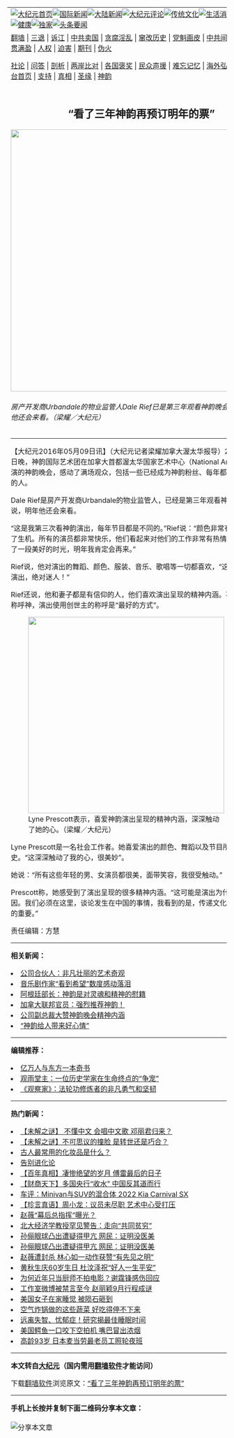 <a name="1" id="1" target="_blank"></a><span id="1"></span>
<table align=center border="0"><tr><td colspan="2" VALIGN=TOP><a href="https://github.com/hraqrb3904/djy/blob/master/gb/nf1351518.md#1"><img src="https://raw.githubusercontent.com/hraqrb3904/www/master/t/djy/1.jpg" title="大纪元首页" alt="大纪元首页"></a><a href="https://github.com/hraqrb3904/djy/blob/master/gb/n24hr.md#1"><img src="https://raw.githubusercontent.com/hraqrb3904/www/master/t/djy/3.jpg" title="国际新闻" alt="国际新闻"></a><a href="https://github.com/hraqrb3904/djy/blob/master/gb/nsc413.md#1"><img src="https://raw.githubusercontent.com/hraqrb3904/www/master/t/djy/4.jpg" title="大陆新闻" alt="大陆新闻"></a><a href="https://github.com/hraqrb3904/djy/blob/master/gb/news392.md#1"><img src="https://raw.githubusercontent.com/hraqrb3904/www/master/t/djy/5.jpg" title="大纪元评论" alt="大纪元评论"></a><a href="https://github.com/hraqrb3904/djy/blob/master/gb/news2007.md#1"><img src="https://raw.githubusercontent.com/hraqrb3904/www/master/t/djy/6.jpg" title="传统文化" alt="传统文化"></a><a href="https://github.com/hraqrb3904/djy/blob/master/gb/news2008.md#1"><img src="https://raw.githubusercontent.com/hraqrb3904/www/master/t/djy/7.jpg" title="生活消费" alt="生活消费"></a><a href="https://github.com/hraqrb3904/djy/blob/master/gb/ncyule.md#1"><img src="https://raw.githubusercontent.com/hraqrb3904/www/master/t/djy/8.jpg" title="娱乐休闲" alt="娱乐休闲"></a><a href="https://github.com/hraqrb3904/djy/blob/master/gb/nsc1002.md#1"><img src="https://raw.githubusercontent.com/hraqrb3904/www/master/t/djy/9.jpg" title="健康" alt="健康"></a><a href="https://github.com/hraqrb3904/djy/blob/master/gb/nf6092.md#1"><img src="https://raw.githubusercontent.com/hraqrb3904/www/master/t/djy/10a.jpg" title="独家" alt="独家"></a><a href="https://github.com/hraqrb3904/djy/blob/master/gb/nf4514.md#1"><img src="https://raw.githubusercontent.com/hraqrb3904/www/master/t/djy/12a.jpg" title="头条要闻" alt="头条要闻"></a></td></tr>
<tr><td colspan="2" VALIGN=TOP><a target="_blank" href="https://github.com/hraqrb3904/www/blob/master/README.md?zsrh#1">翻墙</a> | <a target="_blank" href="https://github.com/hraqrb3904/djy/blob/master/gb/nf5657.md#1">三退</a> | <a target="_blank" href="https://github.com/hraqrb3904/djy/blob/master/gb/nf6124.md#1">诉江</a> | <a target="_blank" href="https://github.com/hraqrb3904/djy/blob/master/gb/nf1176117.md#1">中共卖国</a> | <a target="_blank" href="https://github.com/hraqrb3904/djy/blob/master/gb/nf5773.md#1">贪腐淫乱</a> | <a target="_blank" href="https://github.com/hraqrb3904/djy/blob/master/gb/nf1176115.md#1">窜改历史</a> | <a target="_blank" href="https://github.com/hraqrb3904/djy/blob/master/gb/nf1176107.md#1">党魁画皮</a> | <a target="_blank" href="https://github.com/hraqrb3904/djy/blob/master/gb/nf1320400.md#1">中共间谍</a> | <a target="_blank" href="https://github.com/hraqrb3904/djy/blob/master/gb/nf1176114.md#1">破坏传统</a> | <a target="_blank" href="https://github.com/hraqrb3904/ntdtv/blob/master/gb/prog447_1.md#1">恶贯满盈</a> | <a target="_blank" href="https://github.com/hraqrb3904/djy/blob/master/gb/ncid278.md#1">人权</a> | <a target="_blank" href="https://github.com/hraqrb3904/djy/blob/master/gb/nf1176111.md#1">迫害</a> | <a target="_blank" href="https://gitlab.com/szzdlab/mh-qikan/blob/master/README.md#1">期刊</a> | <a target="_blank" href="https://github.com/hraqrb3904/djy/blob/master/gb/nf5562.md#1">伪火</a></p><p><a target="_blank" href="https://github.com/hraqrb3904/djy/blob/master/gb/9p.md#1">社论</a> | <a target="_blank" href="https://github.com/hraqrb3904/djy/blob/master/gb/nf4378.md#1">问答</a> | <a target="_blank" href="https://github.com/hraqrb3904/djy/blob/master/gb/nf5792.md#1">剖析</a> | <a target="_blank" href="https://github.com/hraqrb3904/djy/blob/master/gb/nf5735.md#1">两岸比对</a> | <a target="_blank" href="https://github.com/hraqrb3904/djy/blob/master/gb/nf6119.md#1">各国褒奖</a> | <a target="_blank" href="https://github.com/hraqrb3904/djy/blob/master/gb/nf6120.md#1">民众声援</a> | <a target="_blank" href="https://github.com/hraqrb3904/djy/blob/master/gb/nf1188594.md#1">难忘记忆</a> | <a target="_blank" href="https://github.com/hraqrb3904/djy/blob/master/gb/nf3180.md#1">海外弘传</a> | <a target="_blank" href="https://github.com/hraqrb3904/djy/blob/master/gb/nf5410.md#1">万人上访</a> | <a target="_blank" href="https://github.com/hraqrb3904/www/blob/master/README.md?zsrh#1">平台首页</a> | <a target="_blank" href="https://github.com/hraqrb3904/djy/blob/master/gb/nf4386.md#1">支持</a> | <a target="_blank" href="https://github.com/hraqrb3904/djy/blob/master/gb/nf4389.md#1">真相</a> | <a target="_blank" href="https://github.com/hraqrb3904/djy/blob/master/gb/nf5790.md#1">圣缘</a> | <a target="_blank" href="https://github.com/hraqrb3904/djy/blob/master/gb/nf4786.md#1">神韵</a></td></tr>
<tr><td VALIGN=TOP width="626"><h2 align=center>“看了三年神韵再预订明年的票”</h2>
<img width="600" src="https://i.epochtimes.com/assets/uploads/2016/05/1605090102552153-e1462783775273-600x400.jpg" />
<h6>房产开发商Urbandale的物业监管人Dale Rief已是第三年观看神韵晚会，他表示明年他还会来看。（梁耀／大纪元）
</h6>
<hr>
	<p>【大纪元2016年05月09日讯】（大纪元记者梁耀<ahref="https://github.com/hraqrb3904/djy/blob/master/gb/tag/%E5%8A%A0%E6%8B%BF%E5%A4%A7%E6%B8%A5%E5%A4%AA%E5%8D%8E.md#1">加拿大渥太华</a>报导）2016年5月8日晚，<ahref="https://github.com/hraqrb3904/djy/blob/master/gb/tag/%E7%A5%9E%E9%9F%B5.md#1">神韵</a>国际艺术团在加拿大首都渥太华国家艺术中心（National Art Centre）上演的神韵晚会，感动了满场观众，包括一些已经成为神韵粉丝、每年都要看神韵演出的人。</p>
<p>Dale Rief是房产开发商Urbandale的物业监管人，已经是第三年观看<ahref="https://github.com/hraqrb3904/djy/blob/master/gb/tag/%E7%A5%9E%E9%9F%B5.md#1">神韵</a>晚会了，他说，明年他还会来看。</p>
<p>“这是我第三次看神韵演出，每年节目都是不同的。”Rief说：“颜色非常有活力，充满了生机。所有的演员都非常快乐，他们看起来对他们的工作非常有热情。我们刚度过了一段美好的时光，明年我肯定会再来。”</p>
<p>Rief说，他对演出的舞蹈、颜色、服装、音乐、歌唱等一切都喜欢，“这是一个绝佳的演出，绝对迷人！”</p>
<p>Rief还说，他和妻子都是有<ahref="https://github.com/hraqrb3904/djy/blob/master/gb/tag/%E4%BF%A1%E4%BB%B0.md#1">信仰</a>的人，他们喜欢演出呈现的精神内涵。不管人们怎么称呼神，演出使用创世主的称呼是“最好的方式”。</p>
<figure id="attachment_7876412" aria-describedby="caption-attachment-7876412" style="width: 450px" class="wp-caption aligncenter"><a target="_blank" href="https://i.epochtimes.com/assets/uploads/2016/05/1605090103112153.jpg"><img class="wp-image-7876412 size-medium" src="https://i.epochtimes.com/assets/uploads/2016/05/1605090103112153-450x313.jpg" alt="" width="450" b="313" /></a><figcaption id="caption-attachment-7876412" class="wp-caption-text">Lyne Prescott表示，喜爱神韵演出呈现的精神内涵，深深触动了她的心。（梁耀／大纪元）</figcaption></figure>
<p>Lyne Prescott是一名社会工作者。她喜爱演出的颜色、舞蹈以及节目所呈现的历史。“这深深触动了我的心，很美妙”。</p>
<p>她说：“所有这些年轻的男、女演员都很美，面带笑容，我很受触动。”</p>
<p>Prescott称，她感受到了演出呈现的很多精神内涵。“这可能是演出为什么打动我的原因。我们必须在这里，谈论发生在中国的事情，我看到的是，传递<ahref="https://github.com/hraqrb3904/djy/blob/master/gb/tag/%E6%96%87%E5%8C%96.md#1">文化</a>和<ahref="https://github.com/hraqrb3904/djy/blob/master/gb/tag/%E4%BF%A1%E4%BB%B0.md#1">信仰</a>是如此的重要。”</p>
<p>责任编辑：方慧</p>
	
<hr>


<strong>相关新闻：</strong>
<li><a href="https://github.com/hraqrb3904/djy/blob/master/gb/16/5/8/n7873626.md#1">公司合伙人：非凡壮丽的艺术奇观</a></li>
<li><a href="https://github.com/hraqrb3904/djy/blob/master/gb/16/5/8/n7873714.md#1">音乐剧作家“看到希望”数度感动落泪</a></li>
<li><a href="https://github.com/hraqrb3904/djy/blob/master/gb/16/5/8/n7873800.md#1">阿根廷部长：神韵是对灵魂和精神的慰籍</a></li>
<li><a href="https://github.com/hraqrb3904/djy/blob/master/gb/16/5/9/n7874807.md#1">加拿大联邦官员：强烈推荐神韵！</a></li>
<li><a href="https://github.com/hraqrb3904/djy/blob/master/gb/16/5/9/n7875100.md#1">公司副总裁大赞神韵晚会精神内涵</a></li>
<li><a href="https://github.com/hraqrb3904/djy/blob/master/gb/16/5/9/n7875919.md#1">“神韵给人带来好心情”</a></li>
<hr>


<strong>编辑推荐：</strong>
<li><a href="https://github.com/upjkzu3674/djy/blob/master/gb/17/5/26/n9191512.md?dfh#1" target="_blank">亿万人与东方一本奇书</a></li><li><a href="https://github.com/tsiac2612/djy/blob/master/gb/18/12/11/n10903516.md#1" target="_blank">观雨堂主：一位历史学家在生命终点的“争宠”</a></li><li><a href="https://github.com/tsiac2612/djy/blob/master/gb/17/7/20/n9444375.md#1" target="_blank">《观察家》：法轮功修炼者的非凡勇气和坚韧</a></li>
<hr>

<strong>热门新闻：</strong>
<li><a href="https://github.com/hraqrb3904/djy/blob/master/gb/21/9/2/n13205792.md#1">【未解之谜】 不懂中文 会唱中文歌 邓丽君归来？</a></li>
<li><a href="https://github.com/hraqrb3904/djy/blob/master/gb/21/8/28/n13194661.md#1">【未解之谜】不可思议的撞脸 是转世还是巧合？</a></li>
<li><a href="https://github.com/hraqrb3904/djy/blob/master/gb/21/8/27/n13191066.md#1">古人最常用的化妆品是什么？</a></li>
<li><a href="https://github.com/hraqrb3904/djy/blob/master/gb/21/8/29/n13196066.md#1">告别进化论</a></li>
<li><a href="https://github.com/hraqrb3904/djy/blob/master/gb/21/8/27/n13193107.md#1">【百年真相】凄惨绝望的岁月 傅雷最后的日子</a></li>
<li><a href="https://github.com/hraqrb3904/djy/blob/master/gb/21/9/3/n13208754.md#1">【财商天下】多国央行“收水” 中国反其道而行</a></li>
<li><a href="https://github.com/hraqrb3904/djy/blob/master/gb/21/9/4/n13209782.md#1">车评：Minivan与SUV的混合体  2022 Kia Carnival SX</a></li>
<li><a href="https://github.com/hraqrb3904/djy/blob/master/gb/21/9/3/n13208120.md#1">【珍言真语】周小龙：议员未尽职 艺术中心受打压</a></li>
<li><a href="https://github.com/hraqrb3904/djy/blob/master/gb/21/9/3/n13207021.md#1">赵薇“幕后总指挥”曝光？</a></li>
<li><a href="https://github.com/hraqrb3904/djy/blob/master/gb/21/9/2/n13206414.md#1">北大经济学教授罕见警告：走向“共同贫穷”</a></li>
<li><a href="https://github.com/hraqrb3904/djy/blob/master/gb/21/9/2/n13206555.md#1">孙俪眼球凸出遭疑得甲亢 网民：证明没医美</a></li>
<li><a href="https://github.com/hraqrb3904/djy/blob/master/gb/21/9/2/n13206555.md#1">孙俪眼球凸出遭疑得甲亢 网民：证明没医美</a></li>
<li><a href="https://github.com/hraqrb3904/djy/blob/master/gb/21/9/3/n13209059.md#1">赵薇遭封杀 林心如一动作获赞“有先见之明”</a></li>
<li><a href="https://github.com/hraqrb3904/djy/blob/master/gb/21/9/2/n13206073.md#1">黄秋生庆60岁生日 杜汶泽祝“好人一生平安”</a></li>
<li><a href="https://github.com/hraqrb3904/djy/blob/master/gb/21/9/3/n13208868.md#1">为何近年只当厨师不拍电影？谢霆锋感伤回应</a></li>
<li><a href="https://github.com/hraqrb3904/djy/blob/master/gb/21/9/3/n13209273.md#1">工作室微博被禁言至今 赵丽颖9月行程成谜</a></li>
<li><a href="https://github.com/hraqrb3904/djy/blob/master/gb/21/9/2/n13204952.md#1">美国女子在家睡觉 被陨石砸到</a></li>
<li><a href="https://github.com/hraqrb3904/djy/blob/master/gb/21/9/3/n13208358.md#1">空气炸锅做的这些蔬菜 好吃得停不下来</a></li>
<li><a href="https://github.com/hraqrb3904/djy/blob/master/gb/21/9/1/n13201822.md#1">远离失智、忧郁症！研究揭最佳睡眠时间</a></li>
<li><a href="https://github.com/hraqrb3904/djy/blob/master/gb/21/9/3/n13207511.md#1">美国鳄鱼一口咬下空拍机 嘴巴冒出浓烟</a></li>
<li><a href="https://github.com/hraqrb3904/djy/blob/master/gb/21/9/2/n13204454.md#1">高龄93岁 日本麦当劳最老员工照轮夜班</a></li>
<hr>

<strong>本文转自<a href="https://www.epochtimes.com">大纪元</a>（国内需用<a href="https://github.com/hraqrb3904/www/blob/master/README.md#8">翻墙软件</a>才能访问）</strong><p>下载<a href="https://github.com/hraqrb3904/www/blob/master/README.md#8">翻墙软件</a>浏览原文：<a href="https://www.epochtimes.com/gb/16/5/9/n7876377.htm">“看了三年神韵再预订明年的票”</a></p><hr>

<strong>手机上长按并复制下面二维码分享本文章：</strong><br><br><img src="https://chart.apis.google.com/chart?cht=qr&chs=240x240&choe=UTF-8&chld=M|2&chl=https://github.com/hraqrb3904/djy/blob/master/gb/16/5/9/n7876377.md%231" title="分享本文章"></td><td VALIGN=TOP><a href="https://github.com/hraqrb3904/djy/blob/master/gb/16/1/21/n4622075.md?dfh#1" target="_blank"><img src="https://raw.githubusercontent.com/hraqrb3904/djy/master/gb/300/wei-f1.jpg" title="中共的伪火骗局"  alt="中共的伪火骗局"></a><br><a href="https://github.com/hraqrb3904/www/blob/master/README.md?dfh#9" target="_blank"><img src="https://raw.githubusercontent.com/hraqrb3904/djy/master/gb/300/yong-h.jpg" title="永恒的见证"  alt="永恒的见证"></a><br><a href="https://github.com/hraqrb3904/djy/blob/master/gb/13/9/29/n3974789.md?dfh#1" target="_blank"><img src="https://raw.githubusercontent.com/hraqrb3904/djy/master/gb/300/shang-lnz.jpg" title="善良女子被中共投男牢"  alt="善良女子被中共投男牢"></a><br><a href="https://github.com/hraqrb3904/djy/blob/master/gb/16/3/16/n4663449.md?dfh#1" target="_blank"><img src="https://raw.githubusercontent.com/hraqrb3904/djy/master/gb/300/huo-z3.jpg" title="警卫目击活摘器官"  alt="警卫目击活摘器官"></a><br><a href="https://github.com/hraqrb3904/djy/blob/master/gb/16/8/7/n8177641.md?dfh#1" target="_blank"><img src="https://raw.githubusercontent.com/hraqrb3904/djy/master/gb/300/huo-z4.jpg" title="证人描述活摘恐怖"  alt="证人描述活摘恐怖"></a><br><a href="https://github.com/hraqrb3904/djy/blob/master/gb/10/4/19/n2881569.md?dfh#1" target="_blank"><img src="https://raw.githubusercontent.com/hraqrb3904/djy/master/gb/300/huo-z1.jpg" title="揭开活摘器官黑幕"  alt="揭开活摘器官黑幕"></a><br><a href="https://github.com/hraqrb3904/djy/blob/master/gb/10/11/7/n3077476.md?dfh#1" target="_blank"><img src="https://raw.githubusercontent.com/hraqrb3904/djy/master/gb/300/ma-ks.jpg" title="马克思的成魔之路"  alt="马克思的成魔之路"></a><br><a href="https://github.com/hraqrb3904/djy/blob/master/gb/14/6/9/n4173977.md?dfh#1" target="_blank"><img src="https://raw.githubusercontent.com/hraqrb3904/djy/master/gb/300/chang-zs.jpg" title="藏字石 蕴天机"  alt="藏字石 蕴天机"></a><br><a href="https://github.com/hraqrb3904/djy/blob/master/gb/18/5/10/n10381511.md?dfh#1" target="_blank"><img src="https://raw.githubusercontent.com/hraqrb3904/djy/master/gb/300/st1.jpg" title="关注三亿人三退"  alt="关注三亿人三退"></a><br><a href="https://github.com/hraqrb3904/djy/blob/master/gb/18/3/21/n10237682.md?dfh#1" target="_blank"><img src="https://raw.githubusercontent.com/hraqrb3904/djy/master/gb/300/jie-t.jpg" title="解体中共复兴中华"  alt="解体中共复兴中华"></a><br><a href="https://github.com/hraqrb3904/djy/blob/master/gb/9/2/9/n2422991.md?dfh#1" target="_blank"><img src="https://raw.githubusercontent.com/hraqrb3904/djy/master/gb/300/gao-zs.jpg" title="中共迫害良心律师"  alt="中共迫害良心律师"></a><br><a href="https://github.com/hraqrb3904/djy/blob/master/gb/18/12/9/n10900044.md?dfh#1" target="_blank"><img src="https://raw.githubusercontent.com/hraqrb3904/djy/master/gb/300/sj1.jpg" title="三百多万人举报江泽民"  alt="三百多万人举报江泽民"></a><br><a href="https://github.com/hraqrb3904/djy/blob/master/gb/18/8/28/n10672014.md?dfh#1" target="_blank"><img src="https://raw.githubusercontent.com/hraqrb3904/djy/master/gb/300/sj2.jpg" title="这些官员为何起诉江泽民"  alt="这些官员为何起诉江泽民"></a><br><a href="https://github.com/hraqrb3904/djy/blob/master/gb/8/12/18/n2367165.md?dfh#1" target="_blank"><img src="https://raw.githubusercontent.com/hraqrb3904/djy/master/gb/300/liangan.jpg" title="海峡两岸的强烈对比"  alt="海峡两岸的强烈对比"></a><br><a href="https://github.com/hraqrb3904/djy/blob/master/gb/15/12/10/n4593139.md?dfh#1" target="_blank"><img src="https://raw.githubusercontent.com/hraqrb3904/djy/master/gb/300/jia-ndzl.jpg" title="加拿大总理的贺信"  alt="加拿大总理的贺信"></a><br><a href="https://github.com/hraqrb3904/djy/blob/master/gb/11/6/17/n3289382.md?dfh#1" target="_blank"><img src="https://raw.githubusercontent.com/hraqrb3904/djy/master/gb/300/xiao-wd.jpg" title="探寻真相兼听则明"  alt="探寻真相兼听则明"></a><br><a href="https://github.com/hraqrb3904/djy/blob/master/gb/18/10/27/n10812623.md?dfh#1" target="_blank"><img src="https://raw.githubusercontent.com/hraqrb3904/djy/master/gb/300/yindu.jpg" title="印度媒体报道东方"  alt="印度媒体报道东方"></a><br><a href="https://github.com/hraqrb3904/djy/blob/master/gb/18/6/9/n10469652.md?dfh#1" target="_blank"><img src="https://raw.githubusercontent.com/hraqrb3904/djy/master/gb/300/xie-j.jpg" title="不一样的海外校园"  alt="不一样的海外校园"></a><br><a href="https://github.com/hraqrb3904/djy/blob/master/gb/7/4/5/n1669415.md?dfh#1" target="_blank"><img src="https://raw.githubusercontent.com/hraqrb3904/djy/master/gb/300/li-up.jpg" title="从大师到徒弟的传奇"  alt="从大师到徒弟的传奇"></a><br><a href="https://github.com/hraqrb3904/djy/blob/master/gb/17/5/26/n9191512.md?dfh#1" target="_blank"><img src="https://raw.githubusercontent.com/hraqrb3904/djy/master/gb/300/zfl2.jpg" title="亿万人与东方一本奇书"  alt="亿万人与东方一本奇书"></a><br><a href="https://github.com/hraqrb3904/djy/blob/master/gb/13/11/27/n4020290.md?dfh#1" target="_blank"><img src="https://raw.githubusercontent.com/hraqrb3904/djy/master/gb/300/zhen-h.jpg" title="大陆见不到的震撼场面"  alt="大陆见不到的震撼场面"></a><br><a href="https://github.com/hraqrb3904/djy/blob/master/gb/15/7/17/n4482910.md?dfh#1" target="_blank"><img src="https://raw.githubusercontent.com/hraqrb3904/djy/master/gb/300/dalu-sk.jpg" title="人心向善 大陆当初盛况"  alt="人心向善 大陆当初盛况"></a><br><a href="https://github.com/hraqrb3904/djy/blob/master/gb/19/1/5/n10955468.md?dfh#1" target="_blank"><img src="https://raw.githubusercontent.com/hraqrb3904/djy/master/gb/300/zfl1.jpg" title="追寻真理 这书讲什么"  alt="追寻真理 这书讲什么"></a><br><a href="https://github.com/hraqrb3904/www/blob/master/README.md?dfh#1" target="_blank"><img src="https://raw.githubusercontent.com/hraqrb3904/djy/master/gb/300/fq1.jpg" title="下载免费翻墙软件"  alt="下载免费翻墙软件"></a><br></td></tr></table>
